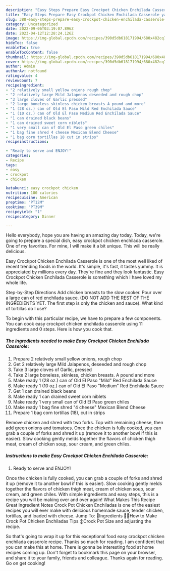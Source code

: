 ```yaml
---
description: "Easy Steps Prepare Easy Crockpot Chicken Enchilada Casserole yang Delicious"
title: "Easy Steps Prepare Easy Crockpot Chicken Enchilada Casserole yang Delicious"
slug: 388-easy-steps-prepare-easy-crockpot-chicken-enchilada-casserole-yang-delicious
category: Uncategorized
date: 2022-09-06T03:19:07.896Z
date: 2023-04-12T12:28:24.126Z
image: https://img-global.cpcdn.com/recipes/390d5db618171994/680x482cq70/easy-crockpot-chicken-enchilada-casserole-recipe-main-photo.jpg
hideToc: false
enableToc: true
enableTocContent: false
thumbnail: https://img-global.cpcdn.com/recipes/390d5db618171994/680x482cq70/easy-crockpot-chicken-enchilada-casserole-recipe-main-photo.jpg
cover: https://img-global.cpcdn.com/recipes/390d5db618171994/680x482cq70/easy-crockpot-chicken-enchilada-casserole-recipe-main-photo.jpg
author: Admin
authorAv: notfound
ratingvalue: 4
reviewcount: 7
recipeingredient:
- "2 relatively small yellow onions rough chop"
- "2 relatively large Mild Jalapenos deseeded and rough chop"
- "3 large cloves of Garlic pressed"
- "2 large boneless skinless chicken breasts A pound and more"
- "1 (28 oz.) can of Old El Paso Mild Red Enchilada Sauce"
- "1 (10 oz.) can of Old El Paso Medium Red Enchilada Sauce"
- "1 can drained black beans"
- "1 can drained sweet corn niblets"
- "1 very small can of Old El Paso green chiles"
- "1 bag fine shred 4 cheese Mexican Blend Cheese"
- "1 bag corn tortillas 18 cut in strips"
recipeinstructions:

- "Ready to serve and ENJOY!"
categories:
- Recipe
tags:
- easy
- crockpot
- chicken

katakunci: easy crockpot chicken 
nutrition: 180 calories
recipecuisine: American
preptime: "PT12M"
cooktime: "PT39M"
recipeyield: "1"
recipecategory: Dinner

---
```



Hello everybody, hope you are having an amazing day today. Today, we're going to prepare a special dish, easy crockpot chicken enchilada casserole. One of my favorites. For mine, I will make it a bit unique. This will be really delicious.

Easy Crockpot Chicken Enchilada Casserole is one of the most well liked of recent trending foods in the world. It's simple, it's fast, it tastes yummy. It is appreciated by millions every day. They're fine and they look fantastic. Easy Crockpot Chicken Enchilada Casserole is something which I have loved my whole life.

Step-by-Step Directions Add chicken breasts to the slow cooker. Pour over a large can of red enchilada sauce. (DO NOT ADD THE REST OF THE INGREDIENTS YET. The first step is only the chicken and sauce). What kind of tortillas do I use?


To begin with this particular recipe, we have to prepare a few components. You can cook easy crockpot chicken enchilada casserole using 11 ingredients and 0 steps. Here is how you cook that.

<!--inarticleads1-->

##### The ingredients needed to make Easy Crockpot Chicken Enchilada Casserole:

1. Prepare 2 relatively small yellow onions, rough chop
1. Get 2 relatively large Mild Jalapenos, deseeded and rough chop
1. Take 3 large cloves of Garlic, pressed
1. Take 2 large boneless, skinless, chicken breasts. A pound and more
1. Make ready 1 (28 oz.) can of Old El Paso &#34;Mild&#34; Red Enchilada Sauce
1. Make ready 1 (10 oz.) can of Old El Paso &#34;Medium&#34; Red Enchilada Sauce
1. Get 1 can drained black beans
1. Make ready 1 can drained sweet corn niblets
1. Make ready 1 very small can of Old El Paso green chiles
1. Make ready 1 bag fine shred &#34;4 cheese&#34; Mexican Blend Cheese
1. Prepare 1 bag corn tortillas (18), cut in strips


Remove chicken and shred with two forks. Top with remaining cheese, then add green onions and tomatoes. Once the chicken is fully cooked, you can grab a couple of forks and shred it up (remove it to another bowl if this is easier). Slow cooking gently melds together the flavors of chicken thigh meat, cream of chicken soup, sour cream, and green chiles. 

<!--inarticleads2-->

##### Instructions to make Easy Crockpot Chicken Enchilada Casserole:


1. Ready to serve and ENJOY!

Once the chicken is fully cooked, you can grab a couple of forks and shred it up (remove it to another bowl if this is easier). Slow cooking gently melds together the flavors of chicken thigh meat, cream of chicken soup, sour cream, and green chiles. With simple ingredients and easy steps, this is a recipe you will be making over and over again! What Makes This Recipe Great Ingredient Notes Crock Pot Chicken Enchiladas is one of the easiest recipes you will ever make with delicious homemade sauce, tender chicken, tortillas, and loaded with cheese. Jump To: 🐓Ingredients 👨‍🍳How to Make Crock Pot Chicken Enchiladas ️Tips ↕️Crock Pot Size and adjusting the recipe. 

So that's going to wrap it up for this exceptional food easy crockpot chicken enchilada casserole recipe. Thanks so much for reading. I am confident that you can make this at home. There is gonna be interesting food at home recipes coming up. Don't forget to bookmark this page on your browser, and share it to your family, friends and colleague. Thanks again for reading. Go on get cooking!
